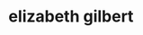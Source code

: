 ---
title: "elizabeth gilbert"
id: tag.id
permalink: "/tags/elizabeth%20gilbert"
videos: [869,1239]
---